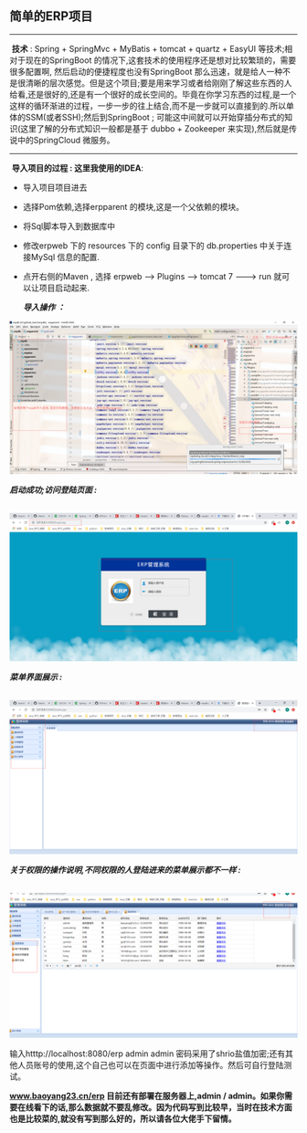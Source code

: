 ##                                简单的ERP项目

------

​                 **技术** : Spring + SpringMvc + MyBatis + tomcat + quartz  + EasyUI 等技术;相对于现在的SpringBoot 的情况下,这套技术的使用程序还是想对比较繁琐的，需要很多配置啊, 然后启动的便捷程度也没有SpringBoot 那么迅速，就是给人一种不是很清晰的层次感觉。但是这个项目;要是用来学习或者给刚刚了解这些东西的人给看,还是很好的,还是有一个很好的成长空间的。毕竟在你学习东西的过程,是一个这样的循环渐进的过程，一步一步的往上结合,而不是一步就可以直接到的.所以单体的SSM(或者SSH);然后到SpringBoot ; 可能这中间就可以开始穿插分布式的知识(这里了解的分布式知识一般都是基于 dubbo + Zookeeper 来实现),然后就是传说中的SpringCloud 微服务。

------

​              **导入项目的过程 : 这里我使用的IDEA**:

- 导入项目项目进去
- 选择Pom依赖,选择erpparent 的模块,这是一个父依赖的模块。
- 将Sql脚本导入到数据库中
- 修改erpweb 下的 resources 下的 config 目录下的 db.properties 中关于连接MySql 信息的配置.
- 点开右侧的Maven , 选择 erpweb --> Plugins --> tomcat 7 ---> run 就可以让项目启动起来.



   ***导入操作 ：*** 

![Image](https://github.com/baoyang23/erpdb/blob/master/images/erp_basci_one.png)



  ***启动成功;访问登陆页面 :*** 

​         ![Image](https://github.com/baoyang23/erpdb/blob/master/images/erp_login_one.png)



***菜单界面展示 :*** 

​         ![Image](https://github.com/baoyang23/erpdb/blob/master/images/erp_success_one.png)



***关于权限的操作说明,不同权限的人登陆进来的菜单展示都不一样 :*** 

​       ![Image](https://github.com/baoyang23/erpdb/blob/master/images/erp_success_auth.png)



输入htttp://localhost:8080/erp  admin admin  密码采用了shrio盐值加密;还有其他人员账号的使用,这个自己也可以在页面中进行添加等操作。然后可自行登陆测试。



**www.baoyang23.cn/erp 目前还有部署在服务器上,admin / admin。如果你需要在线看下的话,那么数据就不要乱修改。因为代码写到比较早，当时在技术方面也是比较菜的,就没有写到那么好的，所以请各位大佬手下留情。**